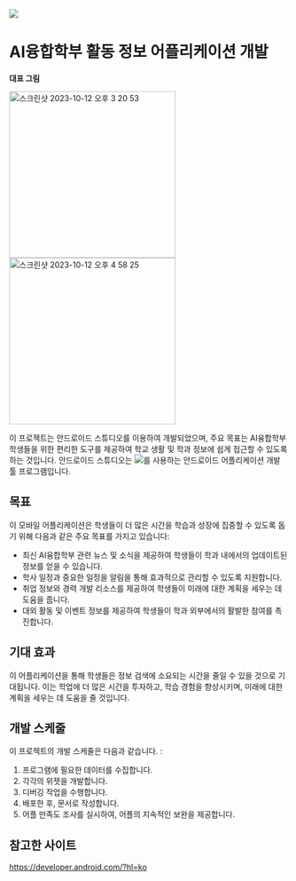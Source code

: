 <img src="https://capsule-render.vercel.app/api?type=waving&color=white&height=200&section=header&text=hello_visitor&fontSize=90" />

# AI융합학부 활동 정보 어플리케이션 개발

**대표 그림**

<img width="300" alt="스크린샷 2023-10-12 오후 3 20 53" src="https://github.com/eraaster/eraaster/assets/77476964/e7d40538-6b05-431c-ab7f-5cfa2d5de3ae">

<img width="300" alt="스크린샷 2023-10-12 오후 4 58 25" src="https://github.com/eraaster/eraaster/assets/77476964/2687749c-96c8-412d-bd05-9dd78eb67216">

이 프로젝트는 안드로이드 스튜디오를 이용하여 개발되었으며, 주요 목표는 AI융합학부 학생들을 위한 편리한 도구를 제공하여 학교 생활 및 학과 정보에 쉽게 접근할 수 있도록 하는 것입니다.
안드로이드 스튜디오는 <img src="https://img.shields.io/badge/Java-007396?style=flat&logo=JavaScript&logoColor=white" />를 사용하는 안드로이드 어플리케이션 개발 툴 프로그램입니다.

## 목표

이 모바일 어플리케이션은 학생들이 더 많은 시간을 학습과 성장에 집중할 수 있도록 돕기 위해 다음과 같은 주요 목표를 가지고 있습니다:

- 최신 AI융합학부 관련 뉴스 및 소식을 제공하여 학생들이 학과 내에서의 업데이트된 정보를 얻을 수 있습니다.
- 학사 일정과 중요한 일정을 알림을 통해 효과적으로 관리할 수 있도록 지원합니다.
- 취업 정보와 경력 개발 리소스를 제공하여 학생들이 미래에 대한 계획을 세우는 데 도움을 줍니다.
- 대외 활동 및 이벤트 정보를 제공하여 학생들이 학과 외부에서의 활발한 참여를 촉진합니다.

## 기대 효과

이 어플리케이션을 통해 학생들은 정보 검색에 소요되는 시간을 줄일 수 있을 것으로 기대됩니다. 이는 학업에 더 많은 시간을 투자하고, 학습 경험을 향상시키며, 미래에 대한 계획을 세우는 데 도움을 줄 것입니다.

## 개발 스케줄

이 프로젝트의 개발 스케줄은 다음과 같습니다. :

1. 프로그램에 필요한 데이터를 수집합니다.
2. 각각의 위젯을 개발합니다.
3. 디버깅 작업을 수행합니다.
4. 배포한 후, 문서로 작성합니다.
5. 어플 만족도 조사를 실시하여, 어플의 지속적인 보완을 제공합니다.

## 참고한 사이트

https://developer.android.com/?hl=ko
